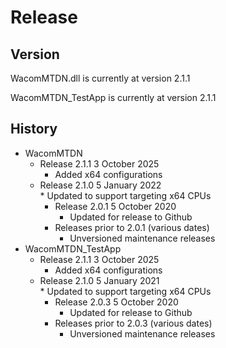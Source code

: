 # Release

## Version
WacomMTDN.dll is currently at version 2.1.1

WacomMTDN_TestApp is currently at version 2.1.1

## History
* WacomMTDN
	* Release 2.1.1 3 October 2025  
		* Added x64 configurations
  * Release 2.1.0 5 January 2022  
		* Updated to support targeting x64 CPUs
	* Release 2.0.1 5 October 2020
		* Updated for release to Github
	* Releases prior to 2.0.1 (various dates)
		* Unversioned maintenance releases
* WacomMTDN_TestApp
	* Release 2.1.1 3 October 2025  
		* Added x64 configurations
  * Release 2.1.0 5 January 2021  
		* Updated to support targeting x64 CPUs
	* Release 2.0.3 5 October 2020
		* Updated for release to Github
	* Releases prior to 2.0.3 (various dates)
		* Unversioned maintenance releases
